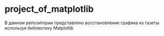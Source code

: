 # project_of_matplotlib
В данном репозитории представлено восстановление графика из газеты используя библиотеку Matplotlib

